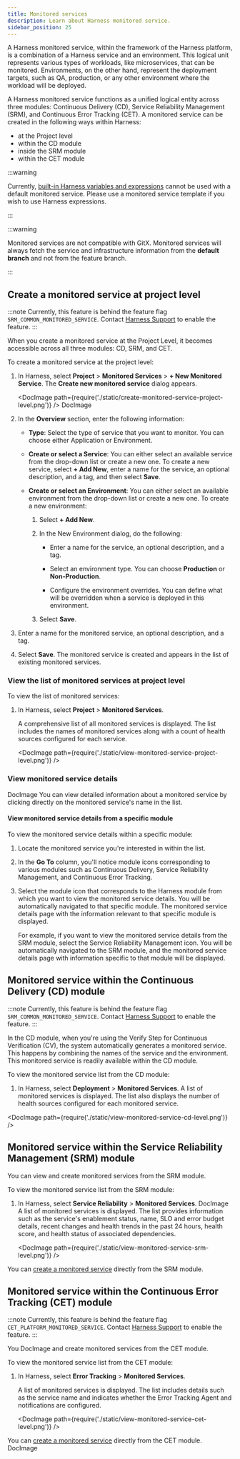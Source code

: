 ```yaml
---
title: Monitored services
description: Learn about Harness monitored service.
sidebar_position: 25
---
```


A Harness monitored service, within the framework of the Harness platform, is a combination of a Harness service and an environment. This logical unit represents various types of workloads, like microservices, that can be monitored. Environments, on the other hand, represent the deployment targets, such as QA, production, or any other environment where the workload will be deployed.

A Harness monitored service functions as a unified logical entity across three modules: Continuous Delivery (CD), Service Reliability Management (SRM), and Continuous Error Tracking (CET). A monitored service can be created in the following ways within Harness:

- at the Project level
- within the CD module
- inside the SRM module
- within the CET module

:::warning

Currently, [built-in Harness variables and expressions](/docs/category/variables-and-expressions) cannot be used with a default monitored service. Please use a monitored service template if you wish to use Harness expressions. 

:::

:::warning

Monitored services are not compatible with GitX. Monitored services will always fetch the service and infrastructure information from the **default branch** and not from the feature branch. 

:::

## Create a monitored service at project level

:::note
Currently, this feature is behind the feature flag `SRM_COMMON_MONITORED_SERVICE`. Contact [Harness Support](mailto:support@harness.io) to enable the feature.
:::

When you create a monitored service at the Project Level, it becomes accessible across all three modules: CD, SRM, and CET.

To create a monitored service at the project level:

1. In Harness, select **Project** > **Monitored Services** > **+ New Monitored Service**.
    The **Create new monitored service** dialog appears.

   <DocImage path={require('./static/create-monitored-service-project-level.png')} />
   DocImage

2. In the **Overview** section, enter the following information:

   - **Type**: Select the type of service that you want to monitor. You can choose either Application or Environment.

   - **Create or select a Service**: You can either select an available service from the drop-down list or create a new one. To create a new service, select **+ Add New**, enter a name for the service, an optional description, and a tag, and then select **Save**.

   - **Create or select an Environment**: You can either select an available environment from the drop-down list or create a new one. To create a new environment:

     1. Select **+ Add New**.

     2. In the New Environment dialog, do the following:

        - Enter a name for the service, an optional description, and a tag.

        - Select an environment type. You can choose **Production** or **Non-Production**.

        - Configure the environment overrides. You can define what will be overridden when a service is deployed in this environment.

     3. Select **Save**.

3. Enter a name for the monitored service, an optional description, and a tag.
4. Select **Save**.
   The monitored service is created and appears in the list of existing monitored services.

### View the list of monitored services at project level

To view the list of monitored services:

1. In Harness, select **Project** > **Monitored Services**.

   A comprehensive list of all monitored services is displayed. The list includes the names of monitored services along with a count of health sources configured for each service.

   <DocImage path={require('./static/view-monitored-service-project-level.png')} />

### View monitored service details

DocImage
You can view detailed information about a monitored service by clicking directly on the monitored service's name in the list.

#### View monitored service details from a specific module

To view the monitored service details within a specific module:

1. Locate the monitored service you're interested in within the list.
2. In the **Go To** column, you'll notice module icons corresponding to various modules such as Continuous Delivery, Service Reliability Management, and Continuous Error Tracking.
3. Select the module icon that corresponds to the Harness module from which you want to view the monitored service details. You will be automatically navigated to that specific module. The monitored service details page with the information relevant to that specific module is displayed.

   For example, if you want to view the monitored service details from the SRM module, select the Service Reliability Management icon. You will be automatically navigated to the SRM module, and the monitored service details page with information specific to that module will be displayed.

## Monitored service within the Continuous Delivery (CD) module

:::note
Currently, this feature is behind the feature flag `SRM_COMMON_MONITORED_SERVICE`. Contact [Harness Support](mailto:support@harness.io) to enable the feature.
:::

In the CD module, when you're using the Verify Step for Continuous Verification (CV), the system automatically generates a monitored service. This happens by combining the names of the service and the environment. This monitored service is readily available within the CD module.

To view the monitored service list from the CD module:

1. In Harness, select **Deployment** > **Monitored Services**.
   A list of monitored services is displayed. The list also displays the number of health sources configured for each monitored service.

<DocImage path={require('./static/view-monitored-service-cd-level.png')} />

## Monitored service within the Service Reliability Management (SRM) module

You can view and create monitored services from the SRM module.

To view the monitored service list from the SRM module:

1. In Harness, select **Service Reliability** > **Monitored Services**.
   DocImage
   A list of monitored services is displayed. The list provides information such as the service's enablement status, name, SLO and error budget details, recent changes and health trends in the past 24 hours, health score, and health status of associated dependencies.

   <DocImage path={require('./static/view-monitored-service-srm-level.png')} />

You can [create a monitored service](../service-reliability-management/monitored-service/create-monitored-service.md) directly from the SRM module.

## Monitored service within the Continuous Error Tracking (CET) module

:::note
Currently, this feature is behind the feature flag `CET_PLATFORM_MONITORED_SERVICE`. Contact [Harness Support](mailto:support@harness.io) to enable the feature.
:::

You DocImage and create monitored services from the CET module.

To view the monitored service list from the CET module:

1. In Harness, select **Error Tracking** > **Monitored Services**.

   A list of monitored services is displayed.
   The list includes details such as the service name and indicates whether the Error Tracking Agent and notifications are configured.

   <DocImage path={require('./static/view-monitored-service-cet-level.png')} />

You can [create a monitored service](../continuous-error-tracking/get-started/onboarding-guide.md) directly from the CET module.
DocImage
